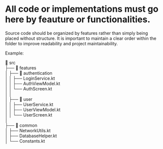 # All code or implementations must go here by feauture or functionalities.

Source code should be organized by features rather than simply being placed without structure. It is important to maintain a clear order within the folder to improve readability and project maintainability.

Example:

📂 src  
 ├── 📂 features  
 │   ├── 📂 authentication  
 │   │   ├── LoginService.kt  
 │   │   ├── AuthViewModel.kt  
 │   │   └── AuthScreen.kt  
 │   │  
 │   ├── 📂 user  
 │   │   ├── UserService.kt  
 │   │   ├── UserViewModel.kt  
 │   │   └── UserScreen.kt  
 │  
 ├── 📂 common  
 │   ├── NetworkUtils.kt  
 │   ├── DatabaseHelper.kt  
 │   └── Constants.kt  

